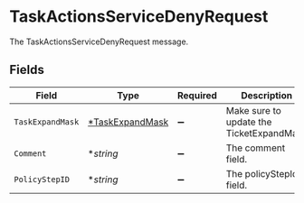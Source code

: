 # TaskActionsServiceDenyRequest

The TaskActionsServiceDenyRequest message.


## Fields

| Field                                                    | Type                                                     | Required                                                 | Description                                              |
| -------------------------------------------------------- | -------------------------------------------------------- | -------------------------------------------------------- | -------------------------------------------------------- |
| `TaskExpandMask`                                         | [*TaskExpandMask](../../models/shared/taskexpandmask.md) | :heavy_minus_sign:                                       |  Make sure to update the TicketExpandMask<br/>           |
| `Comment`                                                | **string*                                                | :heavy_minus_sign:                                       | The comment field.                                       |
| `PolicyStepID`                                           | **string*                                                | :heavy_minus_sign:                                       | The policyStepId field.                                  |